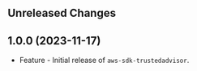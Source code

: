 Unreleased Changes
------------------

1.0.0 (2023-11-17)
------------------

* Feature - Initial release of `aws-sdk-trustedadvisor`.

